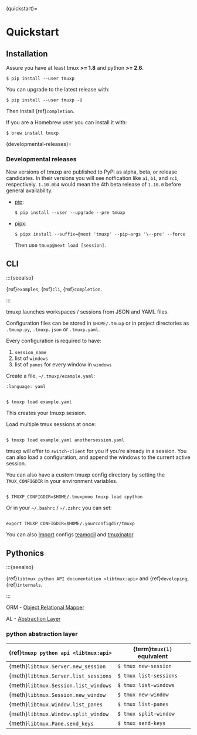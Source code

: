 (quickstart)=

# Quickstart

## Installation

Assure you have at least tmux **>= 1.8** and python **>= 2.6**.

```console
$ pip install --user tmuxp
```

You can upgrade to the latest release with:

```console
$ pip install --user tmuxp -U
```

Then install {ref}`completion`.

If you are a Homebrew user you can install it with:

```console
$ brew install tmuxp
```

(developmental-releases)=

### Developmental releases

New versions of tmuxp are published to PyPI as alpha, beta, or release candidates.
In their versions you will see notfication like `a1`, `b1`, and `rc1`, respectively.
`1.10.0b4` would mean the 4th beta release of `1.10.0` before general availability.

- [pip](https://pip.pypa.io/en/stable/):

  ```console
  $ pip install --user --upgrade --pre tmuxp
  ```

- [pipx](https://pypa.github.io/pipx/docs/):

  ```console
  $ pipx install --suffix=@next 'tmuxp' --pip-args '\--pre' --force
  ```

  Then use `tmuxp@next load [session]`.

## CLI

:::{seealso}

{ref}`examples`, {ref}`cli`, {ref}`completion`.

:::

tmuxp launches workspaces / sessions from JSON and YAML files.

Configuration files can be stored in `$HOME/.tmuxp` or in project
directories as `.tmuxp.py`, `.tmuxp.json` or `.tmuxp.yaml`.

Every configuration is required to have:

1. `session_name`
2. list of `windows`
3. list of `panes` for every window in `windows`

Create a file, `~/.tmuxp/example.yaml`:

```{literalinclude} ../examples/2-pane-vertical.yaml
:language: yaml

```

```console

$ tmuxp load example.yaml

```

This creates your tmuxp session.

Load multiple tmux sessions at once:

```console

$ tmuxp load example.yaml anothersession.yaml

```

tmuxp will offer to `switch-client` for you if you're already in a
session. You can also load a configuration, and append the windows to
the current active session.

You can also have a custom tmuxp config directory by setting the
`TMUX_CONFIGDIR` in your environment variables.

```console

$ TMUXP_CONFIGDIR=$HOME/.tmuxpmoo tmuxp load cpython

```

Or in your `~/.bashrc` / `~/.zshrc` you can set:

```console

export TMUXP_CONFIGDIR=$HOME/.yourconfigdir/tmuxp

```

You can also [Import][import] configs [teamocil][teamocil] and [tmuxinator][tmuxinator].

## Pythonics

:::{seealso}

{ref}`libtmux python API documentation <libtmux:api>` and {ref}`developing`,
{ref}`internals`.

:::

ORM - [Object Relational Mapper][object relational mapper]

AL - [Abstraction Layer][abstraction layer]

### python abstraction layer

| {ref}`tmuxp python api <libtmux:api>` | {term}`tmux(1)` equivalent |
| ------------------------------------- | -------------------------- |
| {meth}`libtmux.Server.new_session`    | `$ tmux new-session`       |
| {meth}`libtmux.Server.list_sessions`  | `$ tmux list-sessions`     |
| {meth}`libtmux.Session.list_windows`  | `$ tmux list-windows`      |
| {meth}`libtmux.Session.new_window`    | `$ tmux new-window`        |
| {meth}`libtmux.Window.list_panes`     | `$ tmux list-panes`        |
| {meth}`libtmux.Window.split_window`   | `$ tmux split-window`      |
| {meth}`libtmux.Pane.send_keys`        | `$ tmux send-keys`         |

[import]: http://tmuxp.git-pull.com/cli.html#import
[tmuxinator]: https://github.com/aziz/tmuxinator
[teamocil]: https://github.com/remiprev/teamocil
[abstraction layer]: http://en.wikipedia.org/wiki/Abstraction_layer
[object relational mapper]: http://en.wikipedia.org/wiki/Object-relational_mapping
